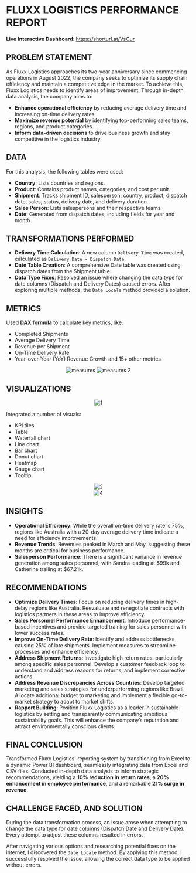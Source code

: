 # FLUXX LOGISTICS PERFORMANCE REPORT

**Live Interactive Dashboard**: https://shorturl.at/VsCur

## PROBLEM STATEMENT

As Fluxx Logistics approaches its two-year anniversary since commencing operations in August 2022, the company seeks to optimize its supply chain efficiency and  maintain a competitive edge in the market. To achieve this, Fluxx Logistics needs to identify areas of improvement. Through in-depth data analysis, the company aims to:

- **Enhance operational efficiency** by reducing average delivery time and increasing on-time delivery rates.
- **Maximize revenue potential** by identifying top-performing sales teams, regions, and product categories.
- **Inform data-driven decisions** to drive business growth and stay competitive in the logistics industry.

## DATA
For this analysis, the following tables were used:

- **Country**: Lists countries and regions.
- **Product**: Contains product names, categories, and cost per unit.
- **Shipment**: Tracks shipment ID, salesperson, country, product, dispatch date, sales, status, delivery date, and delivery duration.
- **Sales Person**: Lists salespersons and their respective teams.
- **Date**: Generated from dispatch dates, including fields for year and month.

## TRANSFORMATIONS PERFORMED

- **Delivery Time Calculation**: A new column `Delivery Time` was created, calculated as `Delivery Date - Dispatch Date`.
- **Date Table Creation**: A comprehensive Date table was created using dispatch dates from the Shipment table.
- **Data Type Fixes**: Resolved an issue where changing the data type for date columns (Dispatch and Delivery Dates) caused errors. After exploring multiple methods, the `Date Locale` method provided a solution.

## METRICS
Used **DAX formula** to calculate key metrics, like:

- Completed Shipments
- Average Delivery Time
- Revenue per Shipment
- On-Time Delivery Rate
- Year-over-Year (YoY) Revenue Growth
and 15+ other metrics
<div align="center">
    <img src="https://github.com/user-attachments/assets/fdd684a0-7c5f-4acd-935c-9029569f9cd2" alt="measures">
    <img src="https://github.com/user-attachments/assets/65f701c6-a6d8-47cb-a305-2b0c70172340" alt="measures 2">
</div>

## VISUALIZATIONS
<div align="center">
    <img src="https://github.com/user-attachments/assets/3c70ef1f-5b7a-4c04-8141-eac437be8a66" alt="1">
</div>

Integrated a number of visuals:

- KPI tiles
- Table
- Waterfall chart
- Line chart
- Bar chart
- Donut chart
- Heatmap
- Gauge chart
- Tooltip
<div align="center">
    <img src="https://github.com/user-attachments/assets/ce3dce09-72c0-4be5-baeb-2103bb467a96" alt="2">
</div>
<div align="center">
    <img src="https://github.com/user-attachments/assets/7e00372b-f5d2-47de-981c-2e4de8f3c725" alt="4">
</div>

## INSIGHTS

- **Operational Efficiency**: While the overall on-time delivery rate is 75%, regions like Australia with a 20-day average delivery time indicate a need for efficiency improvements.
- **Revenue Trends**: Revenues peaked in March and May, suggesting these months are critical for business performance.
- **Salesperson Performance**: There is a significant variance in revenue generation among sales personnel, with Sandra leading at $99k and Catherine trailing at $67.21k.

## RECOMMENDATIONS

- **Optimize Delivery Times**: Focus on reducing delivery times in high-delay regions like Australia. Reevaluate and renegotiate contracts with logistics partners in these areas to improve efficiency.
- **Sales Personnel Performance Enhancement**: Introduce performance-based incentives and provide targeted training for sales personnel with lower success rates.
- **Improve On-Time Delivery Rate**: Identify and address bottlenecks causing 25% of late shipments. Implement measures to streamline processes and enhance efficiency.
- **Address Shipment Returns**: Investigate high return rates, particularly among specific sales personnel. Develop a customer feedback loop to understand and address reasons for returns, and implement corrective actions.
- **Address Revenue Discrepancies Across Countries**: Develop targeted marketing and sales strategies for underperforming regions like Brazil. Allocate additional budget to marketing and implement a flexible go-to-market strategy to adapt to market shifts.
- **Rapport Building**: Position Fluxx Logistics as a leader in sustainable logistics by setting and transparently communicating ambitious sustainability goals. This will enhance the company’s reputation and attract environmentally conscious clients.

## FINAL CONCLUSION

Transformed Fluxx Logistics' reporting system by transitioning from Excel to a dynamic Power BI dashboard, seamlessly integrating data from Excel and CSV files. Conducted in-depth data analysis to inform strategic recommendations, yielding a **10% reduction in return rates**, a **20% enhancement in employee performance**, and a remarkable **21% surge in revenue**.

## CHALLENGE FACED, AND SOLUTION

During the data transformation process, an issue arose when attempting to change the data type for date columns (Dispatch Date and Delivery Date). Every attempt to adjust these columns resulted in errors.

After navigating various options and researching potential fixes on the internet, I discovered the `Date Locale` method. By applying this method, I successfully resolved the issue, allowing the correct data type to be applied without errors. 
